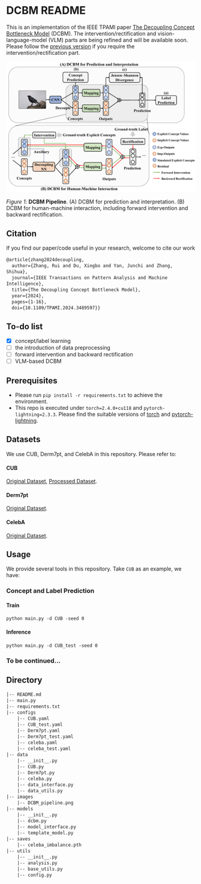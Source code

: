 # DCBM README

This is an implementation of the IEEE TPAMI paper [The Decoupling Concept Bottleneck Model](https://ieeexplore.ieee.org/document/10740789) (DCBM). The intervention/rectification and vision-language-model (VLM) parts are being refined and will be available soon. Please follow the [previous version](https://github.com/deepopo/DCBM/tree/089b0c1b706e4d8ea5386e8ba57f988771330bf0) if you require the intervention/rectification part.  

![DCBM Pipeline.](./images/DCBM_pipeline.png)

*Figure 1*: **DCBM Pipeline**. (A) DCBM for prediction and interpretation. (B) DCBM for human-machine interaction, including forward intervention and backward rectification. 


## Citation
If you find our paper/code useful in your research, welcome to cite our work
```
@article{zhang2024decoupling,
  author={Zhang, Rui and Du, Xingbo and Yan, Junchi and Zhang, Shihua},
  journal={IEEE Transactions on Pattern Analysis and Machine Intelligence}, 
  title={The Decoupling Concept Bottleneck Model}, 
  year={2024},
  pages={1-16},
  doi={10.1109/TPAMI.2024.3489597}}
```

## To-do list
- [x] concept/label learning
- [ ] the introduction of data preprocessing
- [ ] forward intervention and backward rectification
- [ ] VLM-based DCBM

## Prerequisites
- Please run `pip install -r requirements.txt` to achieve the environment.
- This repo is executed under `torch=2.4.0+cu118` and `pytorch-lightning=2.3.3`. Please find the suitable versions of [torch](https://pytorch.org/) and [pytorch-lightning](https://lightning.ai/docs/pytorch/stable/versioning.html#compatibility-matrix).

## Datasets
We use CUB, Derm7pt, and CelebA in this repository. Please refer to:
#### CUB
[Original Dataset](http://www.vision.caltech.edu/datasets/cub_200_2011/), [Processed Dataset](https://worksheets.codalab.org/worksheets/0x362911581fcd4e048ddfd84f47203fd2).
#### Derm7pt
[Original Dataset](http://derm.cs.sfu.ca).
#### CelebA
[Original Dataset](https://mmlab.ie.cuhk.edu.hk/projects/CelebA.html).

## Usage
We provide several tools in this repository. Take `CUB` as an example, we have:

### Concept and Label Prediction
#### Train
```
python main.py -d CUB -seed 0
```

#### Inference
```
python main.py -d CUB_test -seed 0
```

### To be continued...

## Directory

```
|-- README.md
|-- main.py
|-- requirements.txt
|-- configs
    |-- CUB.yaml
    |-- CUB_test.yaml
    |-- Derm7pt.yaml
    |-- Derm7pt_test.yaml
    |-- celeba.yaml
    |-- celeba_test.yaml
|-- data
    |-- __init__.py
    |-- CUB.py
    |-- Derm7pt.py
    |-- celeba.py
    |-- data_interface.py
    |-- data_utils.py
|-- images
    |-- DCBM_pipeline.png
|-- models
    |-- __init__.py
    |-- dcbm.py
    |-- model_interface.py
    |-- template_model.py
|-- saves
    |-- celeba_imbalance.pth
|-- utils
    |-- __init__.py
    |-- analysis.py
    |-- base_utils.py
    |-- config.py
```